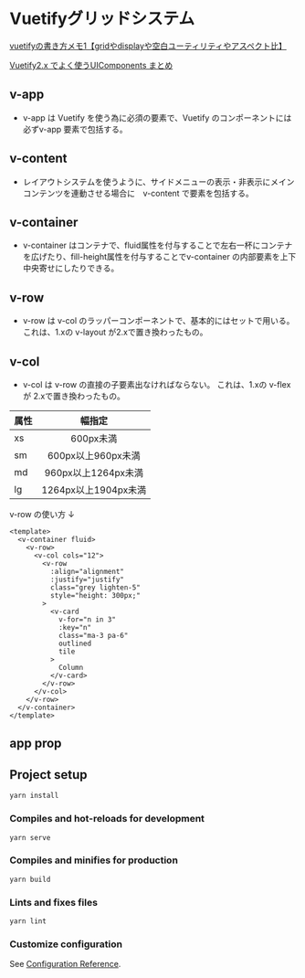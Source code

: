 # Vuetifyグリッドシステム

[vuetifyの書き方メモ1【gridやdisplayや空白ユーティリティやアスペクト比】](https://qiita.com/Issyo_Vo/items/a1771195bf65514d2814)

[Vuetify2.x でよく使うUIComponents まとめ](https://qiita.com/is_ryo/items/6bfa55599becd2f35879#grid%E3%83%87%E3%82%B6%E3%82%A4%E3%83%B3%E3%81%AB%E3%81%97%E3%81%9F%E3%81%84)

## v-app

- v-app は Vuetify を使う為に必須の要素で、Vuetify のコンポーネントには必ずv-app 要素で包括する。

## v-content

- レイアウトシステムを使うように、サイドメニューの表示・非表示にメインコンテンツを連動させる場合に　v-content で要素を包括する。

## v-container

- v-container はコンテナで、fluid属性を付与することで左右一杯にコンテナを広げたり、fill-height属性を付与することでv-container の内部要素を上下中央寄せにしたりできる。

## v-row

- v-row は v-col のラッパーコンポーネントで、基本的にはセットで用いる。これは、1.xの v-layout が2.xで置き換わったもの。

## v-col

- v-col は v-row の直接の子要素出なければならない。
これは、1.xの v-flex が 2.xで置き換わったもの。

<!-- ## v-layout

- グリッドシステムには必須の要素で、display: flex; と同じ意味である。v-layout　の内側で　v-flex を設置するとグリッドシステムが可能になる。
また、row を入れれば横並びになり wrap を入れれば改行される。 -->

<!-- ## v-flex

- v-layout の内側に設置することでグリッドシステムを実現できる。Vuetify は12分割のグリッドシステムを採用している。v-flex に xs12, sm6, md4 のような属性を付与することでブラウザの幅で可変するようになる。xs12 はブラウザ幅が xs（600px未満）のとき12個分のグリッドを使用する。 -->

|属性|幅指定|
|--|:---:|
|xs|600px未満|
|sm|600px以上960px未満|
|md|960px以上1264px未満|
|lg|1264px以上1904px未満|

v-row の使い方 ↓

```
<template>
  <v-container fluid>
    <v-row>
      <v-col cols="12">
        <v-row
          :align="alignment"
          :justify="justify"
          class="grey lighten-5"
          style="height: 300px;"
        >
          <v-card
            v-for="n in 3"
            :key="n"
            class="ma-3 pa-6"
            outlined
            tile
          >
            Column
          </v-card>
        </v-row>
      </v-col>
    </v-row>
  </v-container>
</template>
```

<!-- v-flex の使い方 ↓
```
  <template>
    <v-app>
      <v-content>
        <v-container>
        <v-layout wrap>
          <v-flex xs12 sm6 md4>コンテンツ</v-flex>
          <v-flex xs12 sm6 md4>コンテンツ</v-flex>
          <v-flex xs12 sm6 md4>コンテンツ</v-flex>
        </v-layout>
        </v-container>
      </v-content>
    </v-app>
  </template>
``` -->

## app prop



## Project setup
```
yarn install
```

### Compiles and hot-reloads for development
```
yarn serve
```

### Compiles and minifies for production
```
yarn build
```

### Lints and fixes files
```
yarn lint
```

### Customize configuration
See [Configuration Reference](https://cli.vuejs.org/config/).
